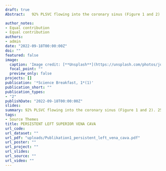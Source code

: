 ```yaml
---
draft: true
Abstract:	92% PLSVC flowing into the coronary sinus (Figure 1 and 2). 25% Existence of an „innominate vein” between PLSVC and right superior vena cava. 8% PLSVC flowing into the left atrium. 0.1% PLSVC with absent right superior vena cava. 

author_notes:
- Equal contribution
- Equal contribution
authors:
- admin
date: "2022-09-18T00:00:00Z"
doi: ""
featured: false
image:
  caption: 'Image credit: [**Unsplash**](https://unsplash.com/photos/jdD8gXaTZsc)'
  focal_point: ""
  preview_only: false
projects: []
publication: '*Science Breakfast, 1*(1)'
publication_short: ""
publication_types:
- "2"
publishDate: "2022-09-18T00:00:00Z"
slides: 
summary: 92% PLSVC flowing into the coronary sinus (Figure 1 and 2). 25% Existence of an „innominate vein” between PLSVC and right superior vena cava. 8% PLSVC flowing into the left atrium. 0.1% PLSVC with absent right superior vena cava. 
tags:
- Source Themes
title: PERSISTENT LEFT SUPERIOR VENA CAVA
url_code: 
url_dataset: ""
url_pdf: "uploads/Publikation1_persistent_left_vena_cava.pdf"
url_poster: ""
url_project: ""
url_slides: 
url_source: ""
url_video: ""
---
```

<!---
{{% callout note %}}
Click the *Cite* button above to demo the feature to enable visitors to import publication metadata into their reference management software.
{{% /callout %}}

{{% callout note %}}
Create your slides in Markdown - click the *Slides* button to check out the example.
{{% /callout %}}

Supplementary notes can be added here, including [code, math, and images](https://wowchemy.com/docs/writing-markdown-latex/).
 --->
